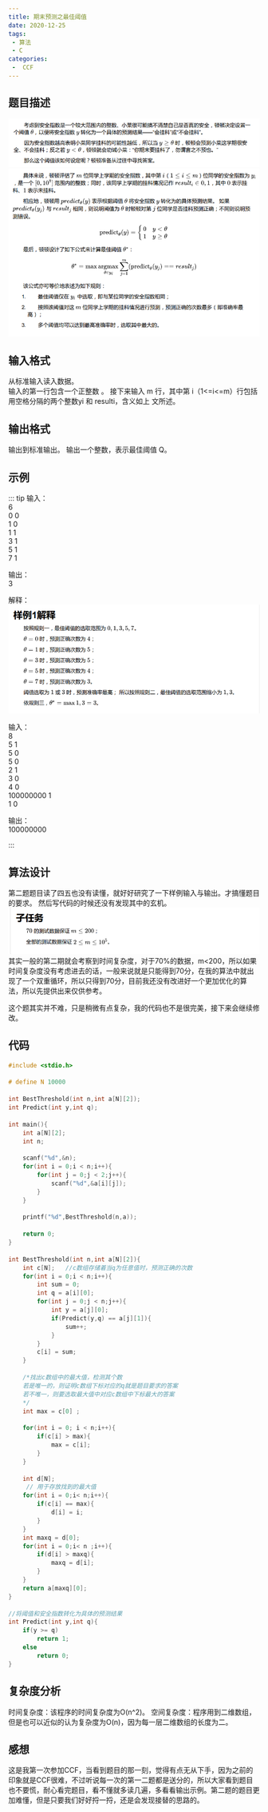 ```yaml
---
title: 期末预测之最佳阈值
date: 2020-12-25
tags:
 - 算法
 - C
categories:
 -  CCF
---
```



## 题目描述

![公式](../../images/snipaste_2020_12_25_22_11_24.png)  
![公式](../../images/snipaste_2020_12_25_22_12_56.png)

## 输入格式
从标准输入读入数据。  
输入的第一行包含一个正整数 。
接下来输入 m 行，其中第 i（1<=i<=m）行包括用空格分隔的两个整数yi 和 resulti，含义如上
文所述。


## 输出格式
输出到标准输出。
输出一个整数，表示最佳阈值 Q。

## 示例
::: tip 
输入：    
6  
0 0  
1 0  
1 1  
3 1  
5 1  
7 1  

输出：  
3  

解释：  
![公式](../../images/snipaste_2020_12_25_22_16_41.png)

输入：  
8  
5 1  
5 0  
5 0  
2 1  
3 0    
4 0     
100000000 1    
1 0    
 
输出：    
100000000    

:::  


## 算法设计
第二题题目读了四五也没有读懂，就好好研究了一下样例输入与输出。才搞懂题目的要求。
然后写代码的时候还没有发现其中的玄机。
![公式](../../images/snipaste_2020_12_25_22_21_22.png)
其实一般的第二期就会考察到时间复杂度，对于70%的数据，m<200，所以如果时间复杂度没有考虑进去的话，一般来说就是只能得到70分，在我的算法中就出现了一个双重循环，所以只得到70分，目前我还没有改进好一个更加优化的算法，所以先提供出来仅供参考。

这个题其实并不难，只是稍微有点复杂，我的代码也不是很完美，接下来会继续修改。

## 代码
```c
#include <stdio.h>

# define N 10000

int BestThreshold(int n,int a[N][2]);
int Predict(int y,int q);

int main(){
	int a[N][2];
	int n;
	
	scanf("%d",&n);
	for(int i = 0;i < n;i++){
		for(int j = 0;j < 2;j++){
			scanf("%d",&a[i][j]);
		}
	}
	
	printf("%d",BestThreshold(n,a)); 
	
	return 0; 
} 

int BestThreshold(int n,int a[N][2]){
	int c[N];	//c数组存储着当q为任意值时，预测正确的次数
	for(int i = 0;i < n;i++){
		int sum = 0;
		int q = a[i][0];
		for(int j = 0;j < n;j++){
			int y = a[j][0];
			if(Predict(y,q) == a[j][1]){
				sum++;
			}
		} 
		c[i] = sum;  
	}
	
	/*找出c数组中的最大值，检测其个数 
	若是唯一的，则证明c数组下标对应的q就是题目要求的答案 
	若不唯一，则要选取最大值中对应c数组中下标最大的答案
	*/
	int max = c[0] ;
	
	for(int i = 0; i < n;i++){
		if(c[i] > max){
			max = c[i];
		}
	} 
	
	int d[N];
	 // 用于存放找到的最大值 
	for(int i = 0;i< n;i++){
		if(c[i] == max){
			d[i] = i;
		}
	}
	int maxq = d[0];
	for(int i = 0;i< n ;i++){
		if(d[i] > maxq){
			maxq = d[i];
		}
	} 
	return a[maxq][0];
}

//将阈值和安全指数转化为具体的预测结果 
int Predict(int y,int q){
	if(y >= q)
		return 1;
	else
		return 0;  
}
```

## 复杂度分析  
时间复杂度：该程序的时间复杂度为O(n^2)。
空间复杂度：程序用到二维数组，但是也可以近似的认为复杂度为O(n)，因为每一层二维数组的长度为二。

## 感想
这是我第一次参加CCF，当看到题目的那一刻，觉得有点无从下手，因为之前的印象就是CCF很难，不过听说每一次的第一二题都是送分的，所以大家看到题目也不要慌，耐心看完题目，看不懂就多读几遍，多看看输出示例。第二题的题目更加难懂，但是只要我们好好捋一捋，还是会发现接替的思路的。